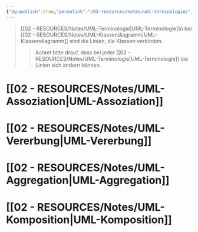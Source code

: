 ```yaml
---
{"dg-publish":true,"permalink":"/02-resources/notes/uml-terminologie/","tags":["UML/Klassendiagramm"],"updated":"2024-11-07T10:42:54.000+01:00"}
---
```


>[[02 - RESOURCES/Notes/UML-Terminologie\|UML-Terminologie]]n bei [[02 - RESOURCES/Notes/UML-Klassendiagramm\|UML-Klassendiagramm]] sind die Linien, die Klassen verbinden.
>>Achtet bitte drauf, dass bei jeder [[02 - RESOURCES/Notes/UML-Terminologie\|UML-Terminologie]] die Linien sich ändern können.

# [[02 - RESOURCES/Notes/UML-Assoziation\|UML-Assoziation]]
# [[02 - RESOURCES/Notes/UML-Vererbung\|UML-Vererbung]]
# [[02 - RESOURCES/Notes/UML-Aggregation\|UML-Aggregation]]
# [[02 - RESOURCES/Notes/UML-Komposition\|UML-Komposition]]